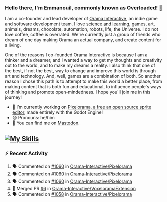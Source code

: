 ### Hello there, I'm Emmanouil, commonly known as Overloaded! 👋
I am a co-founder and lead developer of [Orama Interactive](https://www.oramainteractive.com/), an indie game and software development team. I love [science and learning](https://github.com/OverloadedOrama/KnowledgeBase), games, art, animals, dreams, chocolate, automation, robots, life, the Universe. I do not love coffee, coffee is overrated. We're currently just a group of friends who dream of one day making Orama an actual company, and create content for a living.

One of the reasons I co-founded Orama Interactive is because I am a thinker and a dreamer, and I wanted a way to get my thoughts and creativity out to the world, and to make my dreams a reality. I also think that one of the best, if not the best, way to change and improve this world is through art and technology. And, well, games are a combination of both. So another reason I chose this path is to attempt to make this world a better place, from making content that is both fun and educational, to influence people's ways of thinking and promote open-mindedness. I hope you'll join me in this journey!

- 🔭 I’m currently working on [Pixelorama, a free an open source sprite editor](https://github.com/Orama-Interactive/Pixelorama), made entirely with the Godot Engine!
- 😄 Pronouns: he/him
- 🐘 You can find me on <a rel="me" href="https://mastodon.social/@Overloaded">Mastodon</a>.

[![My Skills](https://skillicons.dev/icons?i=godot,py,cpp,cs,git,linux,html)](https://skillicons.dev)
---

### :zap: Recent Activity

<!--START_SECTION:activity-->
1. 🗣 Commented on [#1060](https://github.com/Orama-Interactive/Pixelorama/issues/1060#issuecomment-2260715906) in [Orama-Interactive/Pixelorama](https://github.com/Orama-Interactive/Pixelorama)
2. 🗣 Commented on [#1060](https://github.com/Orama-Interactive/Pixelorama/issues/1060#issuecomment-2260229196) in [Orama-Interactive/Pixelorama](https://github.com/Orama-Interactive/Pixelorama)
3. 🗣 Commented on [#1060](https://github.com/Orama-Interactive/Pixelorama/issues/1060#issuecomment-2259449671) in [Orama-Interactive/Pixelorama](https://github.com/Orama-Interactive/Pixelorama)
4. 🎉 Merged PR [#6](https://github.com/Orama-Interactive/VoxeloramaExtension/pull/6) in [Orama-Interactive/VoxeloramaExtension](https://github.com/Orama-Interactive/VoxeloramaExtension)
5. 🗣 Commented on [#1058](https://github.com/Orama-Interactive/Pixelorama/issues/1058#issuecomment-2258915616) in [Orama-Interactive/Pixelorama](https://github.com/Orama-Interactive/Pixelorama)
<!--END_SECTION:activity-->

<!--
**OverloadedOrama/OverloadedOrama** is a ✨ _special_ ✨ repository because its `README.md` (this file) appears on your GitHub profile.

Here are some ideas to get you started:

- 👯 I’m looking to collaborate on ...
- 🤔 I’m looking for help with ...
- 💬 Ask me about ...
- 📫 How to reach me: ...
- ⚡ Fun fact: ...
-->

